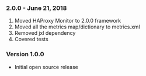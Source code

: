 
### 2.0.0 - June 21, 2018
1. Moved HAProxy Monitor to 2.0.0 framework
2. Moved all the metrics map/dictionary to metrics.xml
3. Removed jxl dependency
4. Covered tests

### Version 1.0.0

* Initial open source release 
